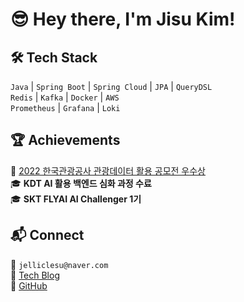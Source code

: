 # 😎 Hey there, I'm Jisu Kim!  

## 🛠 Tech Stack
`Java` | `Spring Boot` | `Spring Cloud` | `JPA` | `QueryDSL`  
`Redis` | `Kafka` | `Docker` | `AWS`  
`Prometheus` | `Grafana` | `Loki`

## 🏆 Achievements
🏅 [2022 한국관광공사 관광데이터 활용 공모전 우수상](https://github.com/jelliclesu/MAPLIX)  
🎓 **KDT AI 활용 백엔드 심화 과정 수료**  
🎓 **SKT FLYAI AI Challenger 1기**  

## 📬 Connect
📧 `jelliclesu@naver.com`  
📌 [Tech Blog](https://jelliclesu.tistory.com/)  
🔗 [GitHub](https://github.com/jelliclesu)
